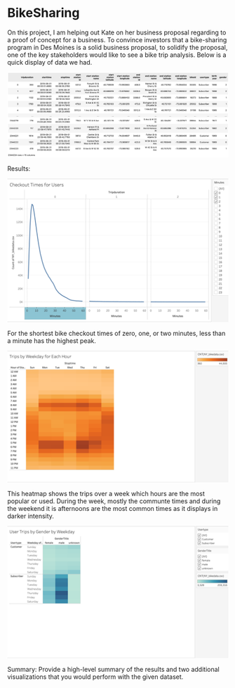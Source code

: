 # BikeSharing

On this project, I am helping out Kate on her business proposal regarding to a proof of concept for a business. To convince investors that a bike-sharing program in Des Moines is a solid business proposal, to solidify the proposal, one of the key stakeholders would like to see a bike trip analysis. Below is a quick display of data we had.


![dataframe.png](images/dataframe.png)

Results:

![checkouttimesforusers.png](images/checkouttimesforusers.png)


For the shortest bike checkout times of zero, one, or two minutes, less than a minute has the highest peak.


![heatmapusertripsweekday.png](images/heatmapusertripsweekday.png)


This heatmap shows the trips over a week which hours are the most popular or used. During the week, mostly the communte times and during the weekend it is afternoons are the most common times as it displays in darker intensity.


![usertripsbygenderweekday.png](images/usertripsbygenderweekday.png)


Summary: Provide a high-level summary of the results and two additional visualizations that you would perform with the given dataset.
